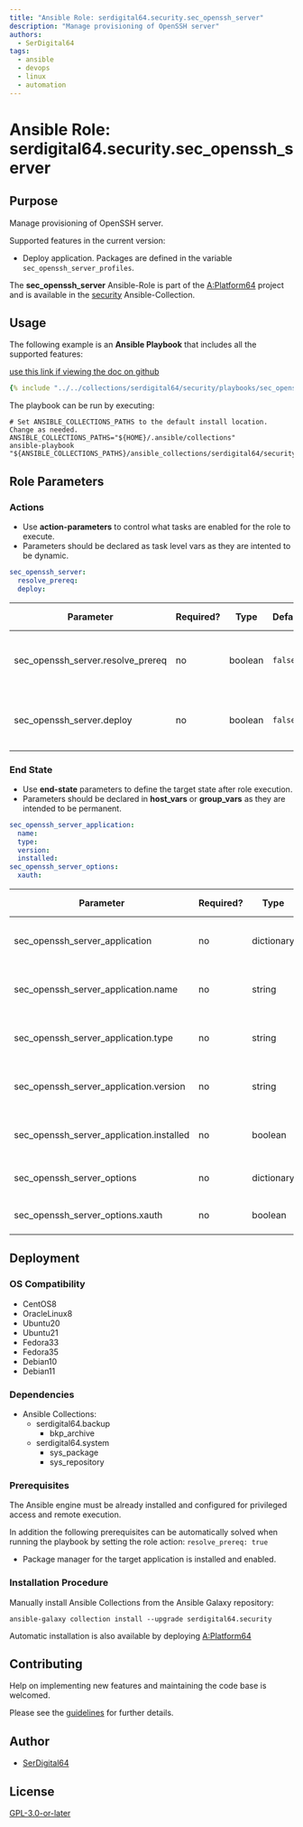 ```yaml
---
title: "Ansible Role: serdigital64.security.sec_openssh_server"
description: "Manage provisioning of OpenSSH server"
authors:
  - SerDigital64
tags:
  - ansible
  - devops
  - linux
  - automation
---
```


# Ansible Role: serdigital64.security.sec_openssh_server

## Purpose

Manage provisioning of OpenSSH server.

Supported features in the current version:

- Deploy application. Packages are defined in the variable `sec_openssh_server_profiles`.

The **sec_openssh_server** Ansible-Role is part of the [A:Platform64](https://github.com/serdigital64/aplatform64) project and is available in the [security](https://aplatform64.readthedocs.io/en/latest/collections/security) Ansible-Collection.

## Usage

The following example is an **Ansible Playbook** that includes all the supported features:

[use this link if viewing the doc on github](https://github.com/aplatform64/security/blob/main/playbooks/sec_openssh_server.yml)

```yaml
{% include "../../collections/serdigital64/security/playbooks/sec_openssh_server.yml" %}
```

The playbook can be run by executing:

```shell
# Set ANSIBLE_COLLECTIONS_PATHS to the default install location. Change as needed.
ANSIBLE_COLLECTIONS_PATHS="${HOME}/.ansible/collections"
ansible-playbook "${ANSIBLE_COLLECTIONS_PATHS}/ansible_collections/serdigital64/security/playbooks/sec_openssh_server.yml"
```

## Role Parameters

### Actions

- Use **action-parameters** to control what tasks are enabled for the role to execute.
- Parameters should be declared as task level vars as they are intented to be dynamic.

```yaml
sec_openssh_server:
  resolve_prereq:
  deploy:
```

| Parameter                         | Required? | Type    | Default | Purpose / Value                            |
| --------------------------------- | --------- | ------- | ------- | ------------------------------------------ |
| sec_openssh_server.resolve_prereq | no        | boolean | `false` | Enable automatic resolution of prequisites |
| sec_openssh_server.deploy         | no        | boolean | `false` | Enable installation of application package |

### End State

- Use **end-state** parameters to define the target state after role execution.
- Parameters should be declared in **host_vars** or **group_vars** as they are intended to be permanent.

```yaml
sec_openssh_server_application:
  name:
  type:
  version:
  installed:
sec_openssh_server_options:
  xauth:
```

| Parameter                                | Required? | Type       | Default            | Purpose / Value                    |
| ---------------------------------------- | --------- | ---------- | ------------------ | ---------------------------------- |
| sec_openssh_server_application           | no        | dictionary |                    | Set application package end state  |
| sec_openssh_server_application.name      | no        | string     | `"openssh_server"` | Select application package name    |
| sec_openssh_server_application.type      | no        | string     | `"distro"`         | Select application package type    |
| sec_openssh_server_application.version   | no        | string     | `"latest"`         | Select application package version |
| sec_openssh_server_application.installed | no        | boolean    | `true`             | Set application package end state  |
| sec_openssh_server_options               | no        | dictionary |                    | Select optional components         |
| sec_openssh_server_options.xauth         | no        | boolean    | `false`            | Enable XAuth support               |

## Deployment

### OS Compatibility

- CentOS8
- OracleLinux8
- Ubuntu20
- Ubuntu21
- Fedora33
- Fedora35
- Debian10
- Debian11

### Dependencies

- Ansible Collections:
  - serdigital64.backup
    - bkp_archive
  - serdigital64.system
    - sys_package
    - sys_repository

### Prerequisites

The Ansible engine must be already installed and configured for privileged access and remote execution.

In addition the following prerequisites can be automatically solved when running the playbook by setting the role action: `resolve_prereq: true`

- Package manager for the target application is installed and enabled.

### Installation Procedure

Manually install Ansible Collections from the Ansible Galaxy repository:

```shell
ansible-galaxy collection install --upgrade serdigital64.security
```

Automatic installation is also available by deploying [A:Platform64](https://aplatform64.readthedocs.io/en/latest/#deployment)

## Contributing

Help on implementing new features and maintaining the code base is welcomed.

Please see the [guidelines](https://aplatform64.readthedocs.io/en/latest/contributing/CONTRIBUTING) for further details.

## Author

- [SerDigital64](https://serdigital64.github.io/)

## License

[GPL-3.0-or-later](https://www.gnu.org/licenses/gpl-3.0.txt)

